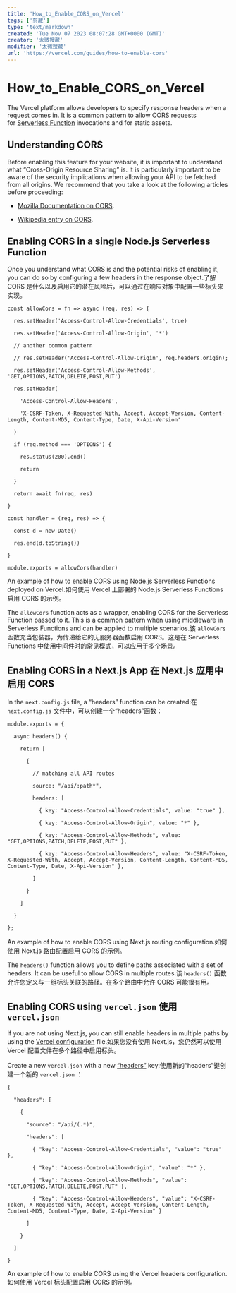 ```yaml
---
title: 'How_to_Enable_CORS_on_Vercel'
tags: ['剪藏']
type: 'text/markdown'
created: 'Tue Nov 07 2023 08:07:28 GMT+0000 (GMT)'
creator: '太微搜藏'
modifier: '太微搜藏'
url: 'https://vercel.com/guides/how-to-enable-cors'
---
```


# How_to_Enable_CORS_on_Vercel

The Vercel platform allows developers to specify response headers when a request comes in. It is a common pattern to allow CORS requests for [Serverless Function](https://vercel.com/docs/concepts/functions/serverless-functions) invocations and for static assets.

## Understanding CORS

Before enabling this feature for your website, it is important to understand what “Cross-Origin Resource Sharing” is. It is particularly important to be aware of the security implications when allowing your API to be fetched from all origins. We recommend that you take a look at the following articles before proceeding:

* [Mozilla Documentation on CORS](https://developer.mozilla.org/en-US/docs/Web/HTTP/CORS).

* [Wikipedia entry on CORS](https://en.wikipedia.org/wiki/Cross-origin_resource_sharing).

## Enabling CORS in a single Node.js Serverless Function

Once you understand what CORS is and the potential risks of enabling it, you can do so by configuring a few headers in the response object.了解 CORS 是什么以及启用它的潜在风险后，可以通过在响应对象中配置一些标头来实现。

```
const allowCors = fn => async (req, res) => {

  res.setHeader('Access-Control-Allow-Credentials', true)

  res.setHeader('Access-Control-Allow-Origin', '*')

  // another common pattern

  // res.setHeader('Access-Control-Allow-Origin', req.headers.origin);

  res.setHeader('Access-Control-Allow-Methods', 'GET,OPTIONS,PATCH,DELETE,POST,PUT')

  res.setHeader(

    'Access-Control-Allow-Headers',

    'X-CSRF-Token, X-Requested-With, Accept, Accept-Version, Content-Length, Content-MD5, Content-Type, Date, X-Api-Version'

  )

  if (req.method === 'OPTIONS') {

    res.status(200).end()

    return

  }

  return await fn(req, res)

}

const handler = (req, res) => {

  const d = new Date()

  res.end(d.toString())

}

module.exports = allowCors(handler)
```

An example of how to enable CORS using Node.js Serverless Functions deployed on Vercel.如何使用 Vercel 上部署的 Node.js Serverless Functions 启用 CORS 的示例。

The `allowCors` function acts as a wrapper, enabling CORS for the Serverless Function passed to it. This is a common pattern when using middleware in Serverless Functions and can be applied to multiple scenarios.该 `allowCors` 函数充当包装器，为传递给它的无服务器函数启用 CORS。这是在 Serverless Functions 中使用中间件时的常见模式，可以应用于多个场景。

## Enabling CORS in a Next.js App 在 Next.js 应用中启用 CORS

In the `next.config.js` file, a “headers” function can be created:在 `next.config.js` 文件中，可以创建一个“headers”函数：

```
module.exports = {

  async headers() {

    return [

      {

        // matching all API routes

        source: "/api/:path*",

        headers: [

          { key: "Access-Control-Allow-Credentials", value: "true" },

          { key: "Access-Control-Allow-Origin", value: "*" },

          { key: "Access-Control-Allow-Methods", value: "GET,OPTIONS,PATCH,DELETE,POST,PUT" },

          { key: "Access-Control-Allow-Headers", value: "X-CSRF-Token, X-Requested-With, Accept, Accept-Version, Content-Length, Content-MD5, Content-Type, Date, X-Api-Version" },

        ]

      }

    ]

  }

};
```

An example of how to enable CORS using Next.js routing configuration.如何使用 Next.js 路由配置启用 CORS 的示例。

The `headers()` function allows you to define paths associated with a set of headers. It can be useful to allow CORS in multiple routes.该 `headers()` 函数允许您定义与一组标头关联的路径。在多个路由中允许 CORS 可能很有用。

## Enabling CORS using `vercel.json` 使用 `vercel.json` 

If you are not using Next.js, you can still enable headers in multiple paths by using the [Vercel configuration](https://vercel.com/docs/configuration#project/headers) file.如果您没有使用 Next.js，您仍然可以使用 Vercel 配置文件在多个路径中启用标头。

Create a new `vercel.json` with a new [“headers”](https://vercel.com/docs/project-configuration#project-configuration/headers) key:使用新的“headers”键创建一个新的 `vercel.json` ：

```
{

  "headers": [

    {

      "source": "/api/(.*)",

      "headers": [

        { "key": "Access-Control-Allow-Credentials", "value": "true" },

        { "key": "Access-Control-Allow-Origin", "value": "*" },

        { "key": "Access-Control-Allow-Methods", "value": "GET,OPTIONS,PATCH,DELETE,POST,PUT" },

        { "key": "Access-Control-Allow-Headers", "value": "X-CSRF-Token, X-Requested-With, Accept, Accept-Version, Content-Length, Content-MD5, Content-Type, Date, X-Api-Version" }

      ]

    }

  ]

}
```

An example of how to enable CORS using the Vercel headers configuration.如何使用 Vercel 标头配置启用 CORS 的示例。
